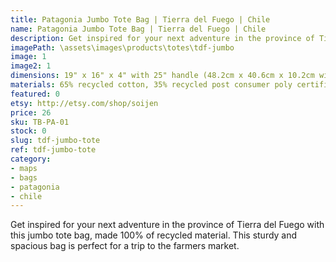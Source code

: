```yaml
---
title: Patagonia Jumbo Tote Bag | Tierra del Fuego | Chile
name: Patagonia Jumbo Tote Bag | Tierra del Fuego | Chile
description: Get inspired for your next adventure in the province of Tierra del Fuego with this jumbo tote bag, made 100% of recycled material.
imagePath: \assets\images\products\totes\tdf-jumbo
image: 1
image2: 1
dimensions: 19" x 16" x 4" with 25" handle (48.2cm x 40.6cm x 10.2cm with 63.5cm handle)
materials: 65% recycled cotton, 35% recycled post consumer poly certified
featured: 0
etsy: http://etsy.com/shop/soijen
price: 26
sku: TB-PA-01
stock: 0
slug: tdf-jumbo-tote
ref: tdf-jumbo-tote
category:
- maps
- bags
- patagonia
- chile
---
```

Get inspired for your next adventure in the province of Tierra del Fuego with this jumbo tote bag, made 100% of recycled material. This sturdy and spacious bag is perfect for a trip to the farmers market.
